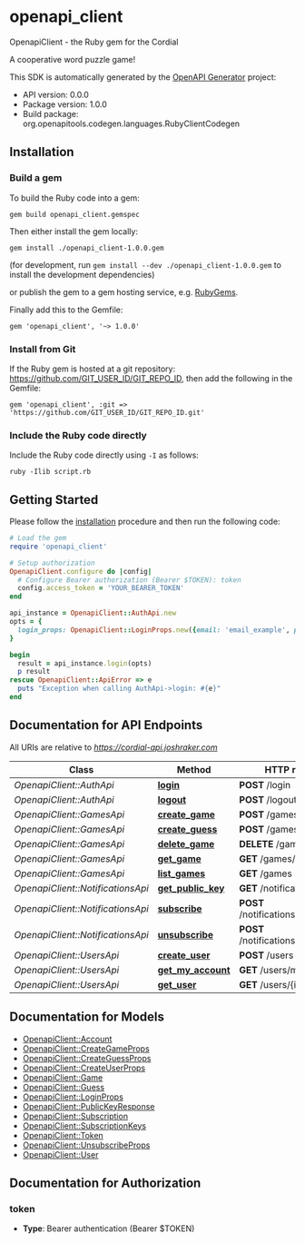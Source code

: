 # openapi_client

OpenapiClient - the Ruby gem for the Cordial

A cooperative word puzzle game!

This SDK is automatically generated by the [OpenAPI Generator](https://openapi-generator.tech) project:

- API version: 0.0.0
- Package version: 1.0.0
- Build package: org.openapitools.codegen.languages.RubyClientCodegen

## Installation

### Build a gem

To build the Ruby code into a gem:

```shell
gem build openapi_client.gemspec
```

Then either install the gem locally:

```shell
gem install ./openapi_client-1.0.0.gem
```

(for development, run `gem install --dev ./openapi_client-1.0.0.gem` to install the development dependencies)

or publish the gem to a gem hosting service, e.g. [RubyGems](https://rubygems.org/).

Finally add this to the Gemfile:

    gem 'openapi_client', '~> 1.0.0'

### Install from Git

If the Ruby gem is hosted at a git repository: https://github.com/GIT_USER_ID/GIT_REPO_ID, then add the following in the Gemfile:

    gem 'openapi_client', :git => 'https://github.com/GIT_USER_ID/GIT_REPO_ID.git'

### Include the Ruby code directly

Include the Ruby code directly using `-I` as follows:

```shell
ruby -Ilib script.rb
```

## Getting Started

Please follow the [installation](#installation) procedure and then run the following code:

```ruby
# Load the gem
require 'openapi_client'

# Setup authorization
OpenapiClient.configure do |config|
  # Configure Bearer authorization (Bearer $TOKEN): token
  config.access_token = 'YOUR_BEARER_TOKEN'
end

api_instance = OpenapiClient::AuthApi.new
opts = {
  login_props: OpenapiClient::LoginProps.new({email: 'email_example', password: 'password_example'}) # LoginProps | 
}

begin
  result = api_instance.login(opts)
  p result
rescue OpenapiClient::ApiError => e
  puts "Exception when calling AuthApi->login: #{e}"
end

```

## Documentation for API Endpoints

All URIs are relative to *https://cordial-api.joshraker.com*

Class | Method | HTTP request | Description
------------ | ------------- | ------------- | -------------
*OpenapiClient::AuthApi* | [**login**](docs/AuthApi.md#login) | **POST** /login | 
*OpenapiClient::AuthApi* | [**logout**](docs/AuthApi.md#logout) | **POST** /logout | 
*OpenapiClient::GamesApi* | [**create_game**](docs/GamesApi.md#create_game) | **POST** /games | 
*OpenapiClient::GamesApi* | [**create_guess**](docs/GamesApi.md#create_guess) | **POST** /games/{id}/guess | 
*OpenapiClient::GamesApi* | [**delete_game**](docs/GamesApi.md#delete_game) | **DELETE** /games/{id} | 
*OpenapiClient::GamesApi* | [**get_game**](docs/GamesApi.md#get_game) | **GET** /games/{id} | 
*OpenapiClient::GamesApi* | [**list_games**](docs/GamesApi.md#list_games) | **GET** /games | 
*OpenapiClient::NotificationsApi* | [**get_public_key**](docs/NotificationsApi.md#get_public_key) | **GET** /notifications/key | 
*OpenapiClient::NotificationsApi* | [**subscribe**](docs/NotificationsApi.md#subscribe) | **POST** /notifications/subscribe | 
*OpenapiClient::NotificationsApi* | [**unsubscribe**](docs/NotificationsApi.md#unsubscribe) | **POST** /notifications/unsubscribe | 
*OpenapiClient::UsersApi* | [**create_user**](docs/UsersApi.md#create_user) | **POST** /users | 
*OpenapiClient::UsersApi* | [**get_my_account**](docs/UsersApi.md#get_my_account) | **GET** /users/me | 
*OpenapiClient::UsersApi* | [**get_user**](docs/UsersApi.md#get_user) | **GET** /users/{id} | 


## Documentation for Models

 - [OpenapiClient::Account](docs/Account.md)
 - [OpenapiClient::CreateGameProps](docs/CreateGameProps.md)
 - [OpenapiClient::CreateGuessProps](docs/CreateGuessProps.md)
 - [OpenapiClient::CreateUserProps](docs/CreateUserProps.md)
 - [OpenapiClient::Game](docs/Game.md)
 - [OpenapiClient::Guess](docs/Guess.md)
 - [OpenapiClient::LoginProps](docs/LoginProps.md)
 - [OpenapiClient::PublicKeyResponse](docs/PublicKeyResponse.md)
 - [OpenapiClient::Subscription](docs/Subscription.md)
 - [OpenapiClient::SubscriptionKeys](docs/SubscriptionKeys.md)
 - [OpenapiClient::Token](docs/Token.md)
 - [OpenapiClient::UnsubscribeProps](docs/UnsubscribeProps.md)
 - [OpenapiClient::User](docs/User.md)


## Documentation for Authorization


### token

- **Type**: Bearer authentication (Bearer $TOKEN)

